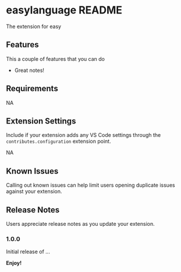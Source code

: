 # easylanguage README

The extension for easy

## Features

This a couple of features that you can do

- Great notes!

## Requirements

NA

## Extension Settings

Include if your extension adds any VS Code settings through the `contributes.configuration` extension point.

NA

## Known Issues

Calling out known issues can help limit users opening duplicate issues against your extension.

## Release Notes

Users appreciate release notes as you update your extension.

### 1.0.0

Initial release of ...


**Enjoy!**
